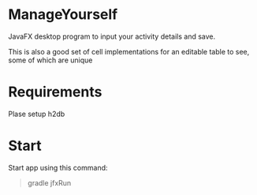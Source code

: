 # ManageYourself

JavaFX desktop program to input your activity details and save.

This is also a good set of cell implementations for an editable table to see, some of which are unique

# Requirements

Plase setup h2db

# Start 

Start app using this command:

>gradle jfxRun
